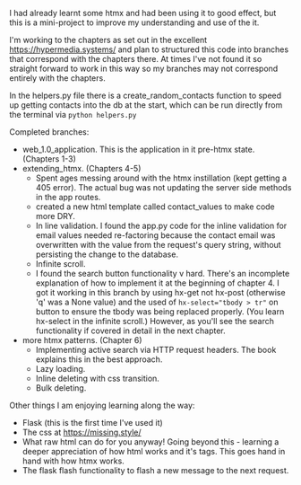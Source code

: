 I had already learnt some htmx and had been using it to good effect, but this is a mini-project to improve my
understanding and use of the it.

I'm working to the chapters as set out in the excellent https://hypermedia.systems/ and plan to structured this code
into branches that correspond with the chapters there. At times I've not found it so straight forward to work in
this way so my branches may not correspond entirely with the chapters.

In the helpers.py file there is a create_random_contacts function to speed up getting contacts into the db at the start,
which can be run directly from the terminal via `python helpers.py`

Completed branches:
- web_1.0_application. This is the application in it pre-htmx state. (Chapters 1-3)
- extending_htmx. (Chapters 4-5)
    - Spent ages messing around with the htmx instillation (kept getting a 405 error). The actual bug was not updating
      the server side methods in the app routes.
    - created a new html template called contact_values to make code more DRY.
    - In line validation. I found the app.py code for the inline validation for email values needed re-factoring because
      the contact email was overwritten with the value from the request's query string, without persisting the change to
      the database.
    - Infinite scroll. 
    - I found the search button functionality v hard. There's an incomplete explanation of how to implement it at the
      beginning of chapter 4. I got it working in this branch by using hx-get not hx-post (otherwise 'q' was a None
      value) and the used of `hx-select="tbody > tr"` on button to ensure the tbody was being replaced properly. (You
      learn hx-select in the infinite scroll.) However, as you'll see the search functionality if covered in detail in
      the next chapter.
- more htmx patterns. (Chapter 6)
    - Implementing active search via HTTP request headers. The book explains this in the best approach.
    - Lazy loading. 
    - Inline deleting with css transition. 
    - Bulk deleting. 

Other things I am enjoying learning along the way:
- Flask (this is the first time I've used it)
- The css at https://missing.style/
- What raw html can do for you anyway! Going beyond this - learning a deeper appreciation of how html works and it's
  tags. This goes hand in hand with how htmx works.
- The flask flash functionality to flash a new message to the next request. 